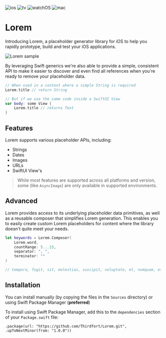 ![ios](https://img.shields.io/badge/iOS-13-green)
![tv](https://img.shields.io/badge/tvOS-13-green)
![watchOS](https://img.shields.io/badge/iOS-6-green)
![mac](https://img.shields.io/badge/macOS-10.15-green)

# Lorem

Introducing Lorem, a placeholder generator library for iOS to help you rapidly prototype, build and test your iOS applications.

![Lorem sample](https://github.com/thirdfort/Lorem/blob/main/Demo/Resources/lorem.png?raw=true)

By leveraging Swift generics we're also able to provide a simple, consistent API to make it easier to discover and even find all references when you're ready to remove your placeholder data.

```swift
// When used in a context where a simple String is required
Lorem.title // return String

// But if we use the same code inside a SwiftUI View
var body: some View {
    Lorem.title // returns Text
}
```

## Features

Lorem supports various placeholder APIs, including:

- Strings
- Dates
- Images
- URLs
- SwiftUI View's

> While most features are supported across all platforms and version, some (like `AsyncImage`) are only available in supported environments.

## Advanced

Lorem provides access to its underlying placeholder data primitives, as well as a reusable composer that simplifies Lorem generation. This enables you to easily create custom Lorem placeholders for content where the library doesn't quite meet your needs.

```swift
let keywords = Lorem.Composer(
    Lorem.word,
    countRange: 5...15,
    separator: ", ",
    terminator: ""
)

// tempora, fugit, sit, molestias, suscipit, voluptate, et, numquam, et, voluptatem, et
```

## Installation

You can install manually (by copying the files in the `Sources` directory) or using Swift Package Manager (**preferred**)

To install using Swift Package Manager, add this to the `dependencies` section of your `Package.swift` file:

`.package(url: "https://github.com/Thirdfort/Lorem.git", .upToNextMinor(from: "1.0.0"))`
